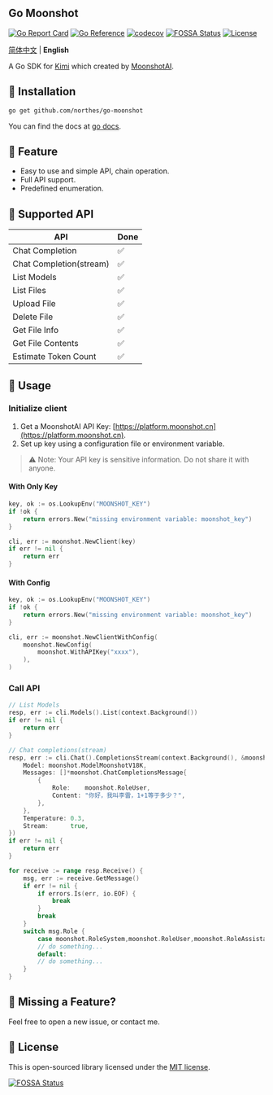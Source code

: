 ## Go Moonshot

[![Go Report Card](https://goreportcard.com/badge/github.com/northes/go-moonshot)](https://goreportcard.com/report/github.com/northes/go-moonshot)
[![Go Reference](https://pkg.go.dev/badge/github.com/northes/go-moonshot.svg)](https://pkg.go.dev/github.com/northes/go-moonshot)
[![codecov](https://codecov.io/gh/northes/go-moonshot/graph/badge.svg?token=81O85CA9KL)](https://codecov.io/gh/northes/go-moonshot)
[![FOSSA Status](https://app.fossa.com/api/projects/git%2Bgithub.com%2Fnorthes%2Fgo-moonshot.svg?type=shield&issueType=license)](https://app.fossa.com/projects/git%2Bgithub.com%2Fnorthes%2Fgo-moonshot?ref=badge_shield&issueType=license)
[![License](https://img.shields.io/github/license/northes/go-moonshot)](https://github.com/northes/go-moonshot)

[简体中文](README_zh.md) | **English**

A Go SDK for [Kimi](https://kimi.moonshot.cn) which created
by [MoonshotAI](https://moonshot.cn).

## 🚀 Installation

```bash
go get github.com/northes/go-moonshot
```

You can find the docs at [go docs](https://pkg.go.dev/github.com/northes/go-moonshot).

## 🤘 Feature

- Easy to use and simple API, chain operation.
- Full API support.
- Predefined enumeration.

##  📄 Supported API

| API                     | Done |
|-------------------------|------|
| Chat Completion         | ✅    |
| Chat Completion(stream) | ✅    |
| List Models             | ✅    |
| List Files              | ✅    |
| Upload File             | ✅    |
| Delete File             | ✅    |
| Get File Info           | ✅    |
| Get File Contents       | ✅    |
| Estimate Token Count    | ✅    |

## 🥪 Usage

### Initialize client

1. Get a MoonshotAI API Key: [https://platform.moonshot.cn](https://platform.moonshot.cn).
2. Set up key using a configuration file or environment variable.

> :warning: Note: Your API key is sensitive information. Do not share it with anyone.

#### With Only Key

```go
key, ok := os.LookupEnv("MOONSHOT_KEY")
if !ok {
    return errors.New("missing environment variable: moonshot_key")
}

cli, err := moonshot.NewClient(key)
if err != nil {
    return err
}
```

#### With Config

```go
key, ok := os.LookupEnv("MOONSHOT_KEY")
if !ok {
    return errors.New("missing environment variable: moonshot_key")
}

cli, err := moonshot.NewClientWithConfig(
    moonshot.NewConfig(
        moonshot.WithAPIKey("xxxx"),
    ),
)
```

### Call API

```go
// List Models
resp, err := cli.Models().List(context.Background())
if err != nil {
    return err
}
```

```go
// Chat completions(stream)
resp, err := cli.Chat().CompletionsStream(context.Background(), &moonshot.ChatCompletionsRequest{
    Model: moonshot.ModelMoonshotV18K,
    Messages: []*moonshot.ChatCompletionsMessage{
        {
            Role:    moonshot.RoleUser,
            Content: "你好，我叫李雷，1+1等于多少？",
        },
    },
    Temperature: 0.3,
    Stream:      true,
})
if err != nil {
    return err
}

for receive := range resp.Receive() {
    msg, err := receive.GetMessage()
    if err != nil {
        if errors.Is(err, io.EOF) {
            break
        }
        break
    }
    switch msg.Role {
        case moonshot.RoleSystem,moonshot.RoleUser,moonshot.RoleAssistant:
        // do something...
        default:
        // do something...
    }
}
```

## 🤝  Missing a Feature?

Feel free to open a new issue, or contact me.

## 📘 License

This is open-sourced library licensed under the [MIT license](LICENSE).

[![FOSSA Status](https://app.fossa.com/api/projects/git%2Bgithub.com%2Fnorthes%2Fgo-moonshot.svg?type=large&issueType=license)](https://app.fossa.com/projects/git%2Bgithub.com%2Fnorthes%2Fgo-moonshot?ref=badge_large&issueType=license)